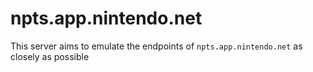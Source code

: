 # npts.app.nintendo.net

This server aims to emulate the endpoints of `npts.app.nintendo.net` as closely as possible